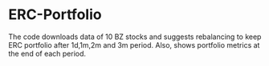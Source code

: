 # ERC-Portfolio
The code downloads data of 10 BZ stocks and suggests rebalancing to keep ERC portfolio after 1d,1m,2m and 3m period. Also, shows portfolio metrics at the end of each period.
